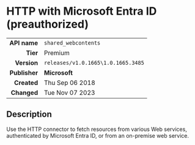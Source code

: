 # HTTP with Microsoft Entra ID (preauthorized)
| | |
|-:|-|
|**API name**|`shared_webcontents`|
|**Tier**|Premium|
|**Version**|`releases/v1.0.1665\1.0.1665.3485`|
|**Publisher**|**Microsoft**|
|**Created**|Thu Sep 06 2018|
|**Changed**|Tue Nov 07 2023|

## Description
Use the HTTP connector to fetch resources from various Web services, authenticated by Microsoft Entra ID, or from an on-premise web service.
